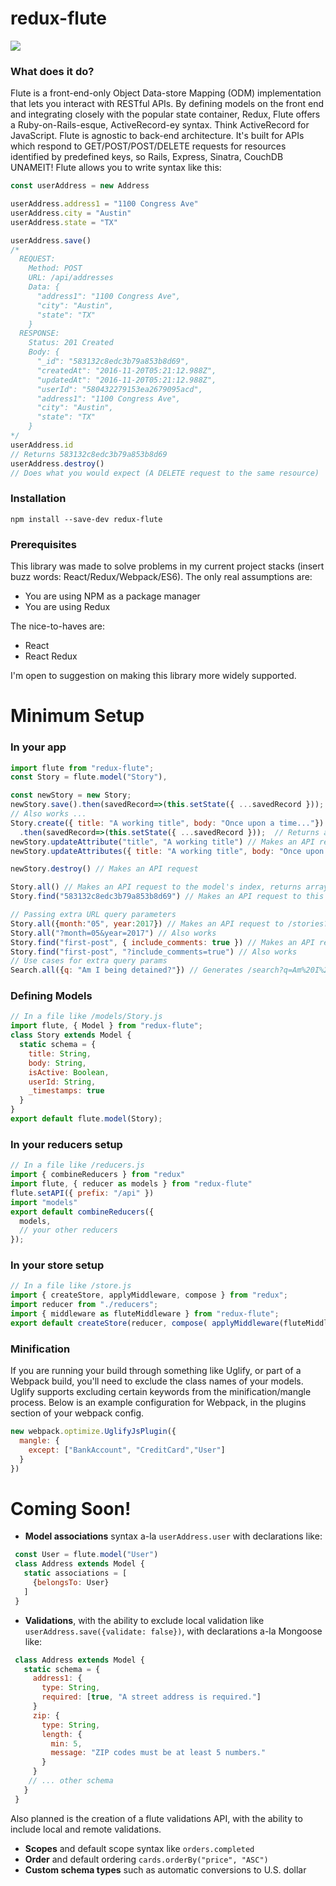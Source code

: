 # redux-flute
![](https://circleci.com/gh/kyleramirez/redux-flute.svg?style=shield&circle-token=f96dcd523b80bba77a924ec8d293eb47c0934bd5)

### What does it do?
Flute is a front-end-only Object Data-store Mapping (ODM) implementation that lets you interact with RESTful APIs. By defining models on the front end and integrating closely with the popular state container, Redux, Flute offers a Ruby-on-Rails-esque, ActiveRecord-ey syntax. Think ActiveRecord for JavaScript. Flute is agnostic to back-end architecture. It's built for APIs which respond to GET/POST/POST/DELETE requests for resources identified by predefined keys, so Rails, Express, Sinatra, CouchDB UNAMEIT! Flute allows you to write syntax like this:

```js
const userAddress = new Address

userAddress.address1 = "1100 Congress Ave"
userAddress.city = "Austin"
userAddress.state = "TX"

userAddress.save()
/* 
  REQUEST:
    Method: POST 
    URL: /api/addresses
    Data: {
      "address1": "1100 Congress Ave",
      "city": "Austin",
      "state": "TX"
    }
  RESPONSE:
    Status: 201 Created
    Body: {
      "_id": "583132c8edc3b79a853b8d69",
      "createdAt": "2016-11-20T05:21:12.988Z",
      "updatedAt": "2016-11-20T05:21:12.988Z",
      "userId": "580432279153ea2679095acd",
      "address1": "1100 Congress Ave",
      "city": "Austin",
      "state": "TX"
    }
*/
userAddress.id
// Returns 583132c8edc3b79a853b8d69
userAddress.destroy()
// Does what you would expect (A DELETE request to the same resource)
```

### Installation

    npm install --save-dev redux-flute
    
### Prerequisites
This library was made to solve problems in my current project stacks (insert buzz words: React/Redux/Webpack/ES6). The only real assumptions are:

 - You are using NPM as a package manager
 - You are using Redux

The nice-to-haves are:

 - React
 - React Redux

I'm open to suggestion on making this library more widely supported.

# Minimum Setup

### In your app
```js
import flute from "redux-flute";
const Story = flute.model("Story"),

const newStory = new Story;
newStory.save().then(savedRecord=>(this.setState({ ...savedRecord }));
// Also works ...
Story.create({ title: "A working title", body: "Once upon a time..."})  // Makes an API request
  .then(savedRecord=>(this.setState({ ...savedRecord }));  // Returns a promise ... as do the following methods
newStory.updateAttribute("title", "A working title") // Makes an API request
newStory.updateAttributes({ title: "A working title", body: "Once upon a time..."})  // Makes an API request

newStory.destroy() // Makes an API request

Story.all() // Makes an API request to the model's index, returns array of records
Story.find("583132c8edc3b79a853b8d69") // Makes an API request to this resource, returns single record

// Passing extra URL query parameters
Story.all({month:"05", year:2017}) // Makes an API request to /stories?month=05&year=2017
Story.all("?month=05&year=2017") // Also works
Story.find("first-post", { include_comments: true }) // Makes an API request to /stories/first-post?include_comments=true
Story.find("first-post", "?include_comments=true") // Also works
// Use cases for extra query params
Search.all({q: "Am I being detained?"}) // Generates /search?q=Am%20I%20being%20detained%3F
```

### Defining Models
```js
// In a file like /models/Story.js
import flute, { Model } from "redux-flute";
class Story extends Model {
  static schema = {
    title: String,
    body: String,
    isActive: Boolean,
    userId: String,
    _timestamps: true
  }
}
export default flute.model(Story);
```

### In your reducers setup
```js
// In a file like /reducers.js
import { combineReducers } from "redux"
import flute, { reducer as models } from "redux-flute"
flute.setAPI({ prefix: "/api" })
import "models"
export default combineReducers({
  models,
  // your other reducers
});
```

### In your store setup
```js
// In a file like /store.js
import { createStore, applyMiddleware, compose } from "redux";
import reducer from "./reducers";
import { middleware as fluteMiddleware } from "redux-flute";
export default createStore(reducer, compose( applyMiddleware(fluteMiddleware /* , ...your other middlewares*/)));
```

### Minification
If you are running your build through something like Uglify, or part of a Webpack build, you'll need to exclude the class names of your models. Uglify supports excluding certain keywords from the minification/mangle process. Below is an example configuration for Webpack, in the plugins section of your webpack config.
```js
new webpack.optimize.UglifyJsPlugin({
  mangle: {
    except: ["BankAccount", "CreditCard","User"]
  }
})
```

# Coming Soon!

 - **Model associations** syntax a-la `userAddress.user` with declarations like:
 
 ```js
  const User = flute.model("User")
  class Address extends Model {
    static associations = [
      {belongsTo: User}
    ]
  }
 ```
 - **Validations**, with the ability to exclude local validation like `userAddress.save({validate: false})`, with declarations a-la Mongoose like:

 ```js
  class Address extends Model {
    static schema = {
      address1: {
        type: String,
        required: [true, "A street address is required."]
      }
      zip: {
        type: String,
        length: {
          min: 5,
          message: "ZIP codes must be at least 5 numbers."
        }
      }
     // ... other schema
    }
  }
 ```
 Also planned is the creation of a flute validations API, with the ability to include local and remote validations.
 - **Scopes** and default scope syntax like `orders.completed`
 - **Order** and default ordering `cards.orderBy("price", "ASC")`
 - **Custom schema types** such as automatic conversions to U.S. dollar
